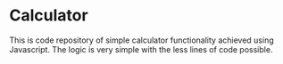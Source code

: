 # Calculator
This is code repository of simple calculator functionality achieved using Javascript. The logic is very simple with the less lines of code possible.
